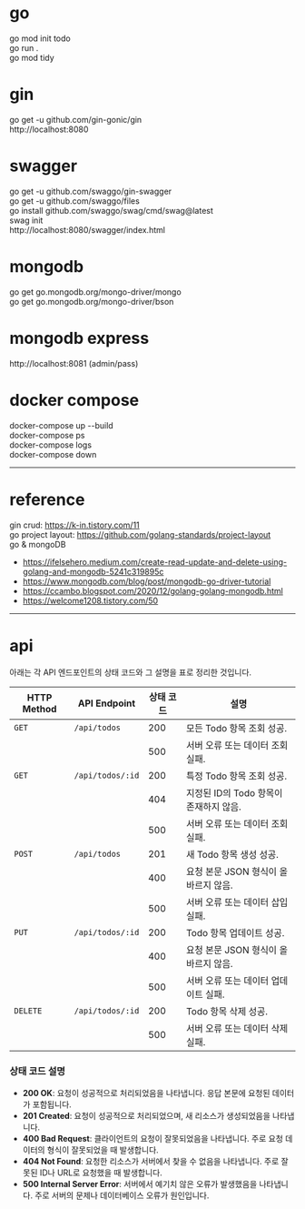 # go
go mod init todo  
go run .  
go mod tidy  

# gin
go get -u github.com/gin-gonic/gin  
http://localhost:8080  

# swagger
go get -u github.com/swaggo/gin-swagger  
go get -u github.com/swaggo/files  
go install github.com/swaggo/swag/cmd/swag@latest  
swag init  
http://localhost:8080/swagger/index.html  

# mongodb
go get go.mongodb.org/mongo-driver/mongo  
go get go.mongodb.org/mongo-driver/bson  

# mongodb express
http://localhost:8081 (admin/pass)

# docker compose
docker-compose up --build  
docker-compose ps  
docker-compose logs  
docker-compose down  

---
# reference
gin crud: https://k-in.tistory.com/11    
go project layout: https://github.com/golang-standards/project-layout   
go & mongoDB
- https://ifelsehero.medium.com/create-read-update-and-delete-using-golang-and-mongodb-5241c319895c
- https://www.mongodb.com/blog/post/mongodb-go-driver-tutorial
- https://ccambo.blogspot.com/2020/12/golang-golang-mongodb.html
- https://welcome1208.tistory.com/50

---
# api
아래는 각 API 엔드포인트의 상태 코드와 그 설명을 표로 정리한 것입니다.

| HTTP Method | API Endpoint         | 상태 코드 | 설명                                               |
|-------------|-----------------------|------------|----------------------------------------------------|
| `GET`       | `/api/todos`          | 200        | 모든 Todo 항목 조회 성공.                          |
|             |                       | 500        | 서버 오류 또는 데이터 조회 실패.                   |
| `GET`       | `/api/todos/:id`      | 200        | 특정 Todo 항목 조회 성공.                          |
|             |                       | 404        | 지정된 ID의 Todo 항목이 존재하지 않음.               |
|             |                       | 500        | 서버 오류 또는 데이터 조회 실패.                   |
| `POST`      | `/api/todos`          | 201        | 새 Todo 항목 생성 성공.                            |
|             |                       | 400        | 요청 본문 JSON 형식이 올바르지 않음.                |
|             |                       | 500        | 서버 오류 또는 데이터 삽입 실패.                   |
| `PUT`       | `/api/todos/:id`      | 200        | Todo 항목 업데이트 성공.                          |
|             |                       | 400        | 요청 본문 JSON 형식이 올바르지 않음.                |
|             |                       | 500        | 서버 오류 또는 데이터 업데이트 실패.               |
| `DELETE`    | `/api/todos/:id`      | 200        | Todo 항목 삭제 성공.                              |
|             |                       | 500        | 서버 오류 또는 데이터 삭제 실패.                   |

### 상태 코드 설명

- **200 OK**: 요청이 성공적으로 처리되었음을 나타냅니다. 응답 본문에 요청된 데이터가 포함됩니다.
- **201 Created**: 요청이 성공적으로 처리되었으며, 새 리소스가 생성되었음을 나타냅니다.
- **400 Bad Request**: 클라이언트의 요청이 잘못되었음을 나타냅니다. 주로 요청 데이터의 형식이 잘못되었을 때 발생합니다.
- **404 Not Found**: 요청한 리소스가 서버에서 찾을 수 없음을 나타냅니다. 주로 잘못된 ID나 URL로 요청했을 때 발생합니다.
- **500 Internal Server Error**: 서버에서 예기치 않은 오류가 발생했음을 나타냅니다. 주로 서버의 문제나 데이터베이스 오류가 원인입니다.
